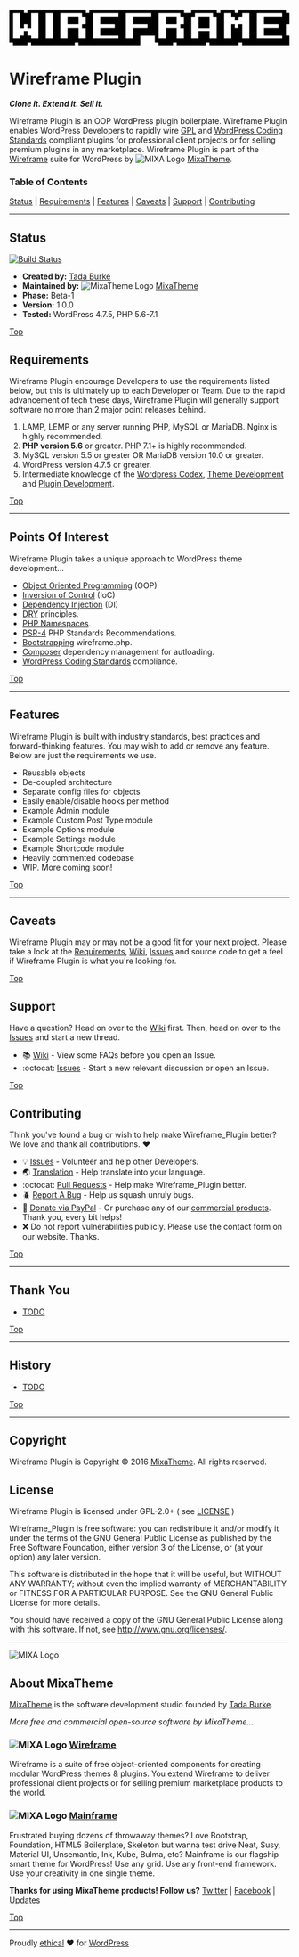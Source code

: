 ![Wireframe IDE](wireframe_client/img/mixatheme-wireframe-logo-fill.gif)

# Wireframe Plugin

***Clone it. Extend it. Sell it.***

Wireframe Plugin is an OOP WordPress plugin boilerplate. Wireframe Plugin enables WordPress Developers to rapidly wire [GPL](https://www.gnu.org/licenses/gpl-2.0.html) and [WordPress Coding Standards](https://github.com/WordPress-Coding-Standards) compliant plugins for professional client projects or for selling premium plugins in any marketplace. Wireframe Plugin is part of the [Wireframe](https://github.com/mixatheme/Wireframe) suite for WordPress by ![MIXA Logo](https://avatars3.githubusercontent.com/u/16634291?v=3&s=16) [MixaTheme](https://github.com/mixatheme/wireframe-theme#about-mixatheme).

### Table of Contents

[Status](https://github.com/mixatheme/wireframe-plugin#status) | [Requirements](https://github.com/mixatheme/wireframe-plugin#requirements) | [Features](https://github.com/mixatheme/wireframe-plugin#features) | [Caveats](https://github.com/mixatheme/wireframe-plugin#caveats) | [Support](https://github.com/mixatheme/wireframe-plugin#support) | [Contributing](https://github.com/mixatheme/wireframe-plugin#contributing)

---

## Status

[![Build Status](https://travis-ci.org/mixatheme/wireframe-plugin.svg?branch=master)](https://travis-ci.org/mixatheme/wireframe-plugin)

* **Created by:** [Tada Burke](https://twitter.com/tadaburke)
* **Maintained by:** ![MixaTheme Logo](https://avatars3.githubusercontent.com/u/16634291?v=3&s=16) [MixaTheme](https://github.com/mixatheme/wireframe-plugin#about-mixatheme)
* **Phase:** Beta-1
* **Version:** 1.0.0
* **Tested:** WordPress 4.7.5, PHP 5.6-7.1

[Top](https://github.com/mixatheme/wireframe-plugin#wireframe-plugin)

## Requirements

Wireframe Plugin encourage Developers to use the requirements listed below, but this is ultimately up to each Developer or Team. Due to the rapid advancement of tech these days, Wireframe Plugin will generally support software no more than 2 major point releases behind.

1. LAMP, LEMP or any server running PHP, MySQL or MariaDB. Nginx is highly recommended.
2. **PHP version 5.6** or greater. PHP 7.1+ is highly recommended.
3. MySQL version 5.5 or greater OR MariaDB version 10.0 or greater.
4. WordPress version 4.7.5 or greater.
5. Intermediate knowledge of the [Wordpress Codex](https://codex.wordpress.org), [Theme Development](https://developer.wordpress.org/themes/) and [Plugin Development](https://developer.wordpress.org/plugins/).

[Top](https://github.com/mixatheme/wireframe-plugin#wireframe-plugin)

---

## Points Of Interest
Wireframe Plugin takes a unique approach to WordPress theme development...

* [Object Oriented Programming](http://stackoverflow.com/questions/1530868/simple-explanation-php-oop-vs-procedural) (OOP)
* [Inversion of Control](http://stackoverflow.com/questions/18562752/understanding-ioc-containers-and-dependency-injection) (IoC)
* [Dependency Injection](http://stackoverflow.com/questions/2255771/how-can-i-use-dependency-injection-in-simple-php-functions-and-should-i-bothe) (DI)
* [DRY](http://stackoverflow.com/questions/6453235/what-does-damp-not-dry-mean-when-talking-about-unit-tests) principles.
* [PHP Namespaces](http://stackoverflow.com/questions/3384204/what-are-namespaces).
* [PSR-4](http://www.php-fig.org/psr/psr-4/) PHP Standards Recommendations.
* [Bootstrapping](http://stackoverflow.com/questions/1254542/what-is-bootstrapping) wireframe.php.
* [Composer](https://getcomposer.org) dependency management for autloading.
* [WordPress Coding Standards](https://github.com/WordPress-Coding-Standards/WordPress-Coding-Standards) compliance.

[Top](https://github.com/mixatheme/wireframe-plugin#wireframe-plugin)

---

## Features
Wireframe Plugin is built with industry standards, best practices and forward-thinking features. You may wish to add or remove any feature. Below are just the requirements we use.

* Reusable objects
* De-coupled architecture
* Separate config files for objects
* Easily enable/disable hooks per method
* Example Admin module
* Example Custom Post Type module
* Example Options module
* Example Settings module
* Example Shortcode module
* Heavily commented codebase
* WIP. More coming soon!

[Top](https://github.com/mixatheme/wireframe-plugin#wireframe-plugin)

---

## Caveats

Wireframe Plugin may or may not be a good fit for your next project. Please take a look at the [Requirements](https://github.com/mixatheme/wireframe-plugin#requirements), [Wiki](https://github.com/mixatheme/wireframe-plugin/wiki), [Issues](https://github.com/mixatheme/wireframe-plugin/issues) and source code to get a feel if Wireframe Plugin is what you're looking for.

[Top](https://github.com/mixatheme/wireframe-plugin#wireframe-plugin)

## Support

Have a question? Head on over to the [Wiki](https://github.com/mixatheme/wireframe-plugin/wiki) first. Then, head on over to the [Issues](https://github.com/mixatheme/wireframe/issues) and start a new thread.

* :books: [Wiki](https://github.com/mixatheme/wireframe-plugin/wiki) - View some FAQs before you open an Issue.
* :octocat: [Issues](https://github.com/mixatheme/wireframe-plugin/issues) - Start a new relevant discussion or open an Issue.

[Top](https://github.com/mixatheme/wireframe-plugin#wireframe-plugin)

## Contributing

Think you've found a bug or wish to help make Wireframe_Plugin better? We love and thank all contributions. :heart:

* :bulb: [Issues](https://github.com/mixatheme/wireframe-plugin/issues) - Volunteer and help other Developers.
* :earth_asia: [Translation](https://github.com/mixatheme/wireframe-plugin/issues) - Help translate into your language.
* :octocat: [Pull Requests](https://github.com/mixatheme/wireframe-plugin/wiki/Pull-Requests) - Help make Wireframe_Plugin better.
* :beetle: [Report A Bug](https://github.com/mixatheme/wireframe-plugin/issues) - Help us squash unruly bugs.
* :gift: [Donate via PayPal](https://www.paypal.com/cgi-bin/webscr?cmd=_s-xclick&hosted_button_id=KVFZAV7646BEL) - Or purchase any of our [commercial products](https://github.com/mixatheme/wireframe-plugin#about-mixatheme). Thank you, every bit helps!
* :x: Do not report vulnerabilities publicly. Please use the contact form on our website. Thanks.

[Top](https://github.com/mixatheme/wireframe-plugin#wireframe-plugin)

---

## Thank You

* [TODO](https://github.com/mixatheme)

[Top](https://github.com/mixatheme/wireframe-plugin#wireframe-plugin)

---

## History

* [TODO](https://github.com/mixatheme)

[Top](https://github.com/mixatheme/wireframe-plugin#wireframe-plugin)

---

## Copyright

Wireframe Plugin is Copyright © 2016 [MixaTheme](https://mixatheme.com). All rights reserved.<br>

## License

Wireframe Plugin is licensed under GPL-2.0+ ( see [LICENSE](https://github.com/mixatheme/wireframe-plugin/blob/master/LICENSE) )<br>

Wireframe_Plugin is free software: you can redistribute it and/or modify it under the terms of the GNU General Public License as published by the Free Software Foundation, either version 3 of the License, or (at your option) any later version.

This software is distributed in the hope that it will be useful, but WITHOUT ANY WARRANTY; without even the implied warranty of MERCHANTABILITY or FITNESS FOR A PARTICULAR PURPOSE.  See the GNU General Public License for more details.

You should have received a copy of the GNU General Public License along with this software.  If not, see <http://www.gnu.org/licenses/>.

---

![MIXA Logo](https://avatars3.githubusercontent.com/u/16634291?v=3&s=120)

## About MixaTheme

[MixaTheme](https://mixatheme.com) is the software development studio founded by [Tada Burke](https://twitter.com/tadaburke).

*More free and commercial open-source software by MixaTheme...*

### ![MIXA Logo](https://avatars3.githubusercontent.com/u/16634291?v=3&s=20)&nbsp;[Wireframe](https://github.com/mixatheme/Wireframe)
Wireframe is a suite of free object-oriented components for creating modular WordPress themes & plugins. You extend Wireframe to deliver professional client projects or for selling premium marketplace products to the world.

### ![MIXA Logo](https://avatars3.githubusercontent.com/u/16634291?v=3&s=20)&nbsp;[Mainframe](https://mixatheme.com)
Frustrated buying dozens of throwaway themes? Love Bootstrap, Foundation, HTML5 Boilerplate, Skeleton but wanna test drive Neat, Susy, Material UI, Unsemantic, Ink, Kube, Bulma, etc? Mainframe is our flagship smart theme for WordPress! Use any grid. Use any front-end framework. Use your creativity in one single theme.

**Thanks for using MixaTheme products! Follow us?** [Twitter](https://twitter.com/mixatheme) | [Facebook](https://facebook.com/MixaTheme) | [Updates](https://mixatheme.com)

[Top](https://github.com/mixatheme/wireframe-plugin#wireframe-plugin)

---
Proudly [ethical](https://github.com/mixatheme/wireframe-ethics) :heart: for [WordPress](https://wordpress.org)
